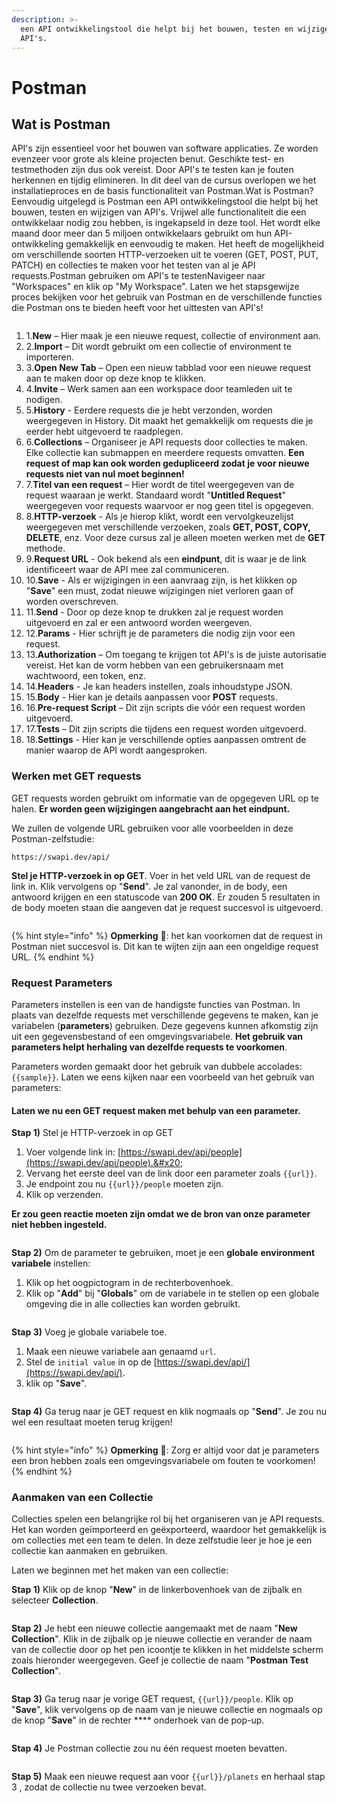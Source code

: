 ```yaml
---
description: >-
  een API ontwikkelingstool die helpt bij het bouwen, testen en wijzigen van
  API's.
---
```


# Postman

## Wat is Postman <a href="#wat-is-postman" id="wat-is-postman"></a>

API's zijn essentieel voor het bouwen van software applicaties. Ze worden evenzeer voor grote als kleine projecten benut. Geschikte test- en testmethoden zijn dus ook vereist. Door API's te testen kan je fouten herkennen en tijdig elimineren. In dit deel van de cursus overlopen we het installatieproces en de basis functionaliteit van Postman.Wat is Postman? Eenvoudig uitgelegd is Postman een API ontwikkelingstool die helpt bij het bouwen, testen en wijzigen van API's. Vrijwel alle functionaliteit die een ontwikkelaar nodig zou hebben, is ingekapseld in deze tool. Het wordt elke maand door meer dan 5 miljoen ontwikkelaars gebruikt om hun API-ontwikkeling gemakkelijk en eenvoudig te maken. Het heeft de mogelijkheid om verschillende soorten HTTP-verzoeken uit te voeren (GET, POST, PUT, PATCH) en collecties te maken voor het testen van al je API requests.Postman gebruiken om API's te testenNavigeer naar "Workspaces" en klik op "My Workspace". Laten we het stapsgewijze proces bekijken voor het gebruik van Postman en de verschillende functies die Postman ons te bieden heeft voor het uittesten van API's!​​

<figure><img src="https://files.gitbook.com/v0/b/gitbook-x-prod.appspot.com/o/spaces%2F-LnWOlafbkx3lC-AgBu0%2Fuploads%2FcHiidFIPdNwvKomvMTHC%2Fimage.png?alt=media&#x26;token=d7c8b1a4-f5a3-44dd-872f-f73d0751312c" alt=""><figcaption></figcaption></figure>

1. 1.**New** – Hier maak je een nieuwe request, collectie of environment aan.
2. 2.**Import** – Dit wordt gebruikt om een ​​collectie of environment te importeren.
3. 3.**Open New Tab** – Open een nieuw tabblad voor een nieuwe request aan te maken door op deze knop te klikken.
4. 4.**Invite** – Werk samen aan een workspace door teamleden uit te nodigen.
5. 5.**History** - Eerdere requests die je hebt verzonden, worden weergegeven in History. Dit maakt het gemakkelijk om requests die je eerder hebt uitgevoerd te raadplegen.
6. 6.**Collections** – Organiseer je API requests door collecties te maken. Elke collectie kan submappen en meerdere requests omvatten. **Een request of map kan ook worden gedupliceerd zodat je voor nieuwe requests niet van nul moet beginnen!**
7. 7.**Titel van een request** – Hier wordt de titel weergegeven van de request waaraan je werkt. Standaard wordt "**Untitled Request**" weergegeven voor requests waarvoor er nog geen titel is opgegeven.
8. 8.**HTTP-verzoek** - Als je hierop klikt, wordt een vervolgkeuzelijst weergegeven met verschillende verzoeken, zoals **GET, POST, COPY, DELETE**, enz. Voor deze cursus zal je alleen moeten werken met de **GET** methode.
9. 9.**Request URL** - Ook bekend als een **eindpunt**, dit is waar je de link identificeert waar de API mee zal communiceren.
10. 10.**Save** - Als er wijzigingen in een aanvraag zijn, is het klikken op "**Save**" een must, zodat nieuwe wijzigingen niet verloren gaan of worden overschreven.
11. 11.**Send** - Door op deze knop te drukken zal je request worden uitgevoerd en zal er een antwoord worden weergeven.
12. 12.**Params** - Hier schrijft je de parameters die nodig zijn voor een request.
13. 13.**Authorization** – Om toegang te krijgen tot API's is de juiste autorisatie vereist. Het kan de vorm hebben van een gebruikersnaam met wachtwoord, een token, enz.
14. 14.**Headers** - Je kan headers instellen, zoals inhoudstype JSON.
15. 15.**Body** - Hier kan je details aanpassen voor **POST** requests.
16. 16.**Pre-request Script** – Dit zijn scripts die vóór een request worden uitgevoerd.
17. 17.**Tests** – Dit zijn scripts die tijdens een request worden uitgevoerd.
18. 18.**Settings** - Hier kan je verschillende opties aanpassen omtrent de manier waarop de API wordt aangesproken.

### Werken met GET requests&#x20;

GET requests worden gebruikt om informatie van de opgegeven URL op te halen. **Er worden geen wijzigingen aangebracht aan het eindpunt.**

We zullen de volgende URL gebruiken voor alle voorbeelden in deze Postman-zelfstudie:

```
https://swapi.dev/api/
```

**Stel je HTTP-verzoek in op GET**. Voer in het veld URL van de request de link in. Klik vervolgens op "**Send**". Je zal vanonder, in de body, een antwoord krijgen en een statuscode van **200 OK**. Er zouden 5 resultaten in de body moeten staan die aangeven dat je request succesvol is uitgevoerd.

<figure><img src="../../.gitbook/assets/image (4).png" alt=""><figcaption></figcaption></figure>

{% hint style="info" %}
**Opmerking** :eyes:: het kan voorkomen dat de request in Postman niet succesvol is. Dit kan te wijten zijn aan een ongeldige request URL.
{% endhint %}

### Request Parameters&#x20;

Parameters instellen is een van de handigste functies van Postman. In plaats van dezelfde requests met verschillende gegevens te maken, kan je variabelen (**parameters**) gebruiken. Deze gegevens kunnen afkomstig zijn uit een gegevensbestand of een omgevingsvariabele. **Het gebruik van parameters helpt herhaling van dezelfde requests te voorkomen**.

Parameters worden gemaakt door het gebruik van dubbele accolades: `{{sample}}`. Laten we eens kijken naar een voorbeeld van het gebruik van parameters:

#### Laten we nu een GET request maken met behulp van een parameter.

**Stap 1)** Stel je HTTP-verzoek in op GET&#x20;

1. Voer volgende link in: [https://swapi.dev/api/people](https://swapi.dev/api/people).&#x20;
2. Vervang het eerste deel van de link door een parameter zoals `{{url}}`.&#x20;
3. Je endpoint zou nu `{{url}}/people` moeten zijn.&#x20;
4. Klik op verzenden.&#x20;

**Er zou geen reactie moeten zijn omdat we de bron van onze parameter niet hebben ingesteld.**

<figure><img src="../../.gitbook/assets/image (9).png" alt=""><figcaption></figcaption></figure>

**Stap 2)** Om de parameter te gebruiken, moet je een **globale** **environment variabele** instellen:

1. Klik op het oogpictogram in de rechterbovenhoek.&#x20;
2. Klik op "**Add**" bij "**Globals**" om de variabele in te stellen op een globale omgeving die in alle collecties kan worden gebruikt.

<figure><img src="../../.gitbook/assets/image (16).png" alt=""><figcaption></figcaption></figure>

**Stap 3)** Voeg je globale variabele toe.

1. Maak een nieuwe variabele aan genaamd `url`.
2. Stel de `initial value` in op de [https://swapi.dev/api/](https://swapi.dev/api/).
3. klik op "**Save**".

<figure><img src="../../.gitbook/assets/image (2) (1).png" alt=""><figcaption></figcaption></figure>

**Stap 4)** Ga terug naar je GET request en klik nogmaals op "**Send**". Je zou nu wel een resultaat moeten terug krijgen!

<figure><img src="../../.gitbook/assets/image (15).png" alt=""><figcaption></figcaption></figure>

{% hint style="info" %}
**Opmerking** :eyes:: Zorg er altijd voor dat je parameters een bron hebben zoals een omgevingsvariabele om fouten te voorkomen!
{% endhint %}

### Aanmaken van een Collectie&#x20;

Collecties spelen een belangrijke rol bij het organiseren van je API requests. Het kan worden geïmporteerd en geëxporteerd, waardoor het gemakkelijk is om collecties met een team te delen. In deze zelfstudie leer je hoe je een collectie kan aanmaken en gebruiken.

Laten we beginnen met het maken van een collectie:

**Stap 1)** Klik op de knop "**New**" in de linkerbovenhoek van de zijbalk en selecteer **Collection**.

<figure><img src="../../.gitbook/assets/image (7) (1).png" alt=""><figcaption></figcaption></figure>

**Stap 2)** Je hebt een nieuwe collectie aangemaakt met de naam "**New Collection**". Klik in de zijbalk op je nieuwe collectie en verander de naam van de collectie door op het pen icoontje te klikken in het middelste scherm zoals hieronder weergegeven. Geef je collectie de naam "**Postman Test Collection**".

<figure><img src="../../.gitbook/assets/image (1).png" alt=""><figcaption></figcaption></figure>

**Stap 3)** Ga terug naar je vorige GET request, `{{url}}/people`. Klik op "**Save**", klik vervolgens op de naam van je nieuwe collectie en nogmaals op de knop "**Save**" in de rechter **** onderhoek van de pop-up.

<figure><img src="../../.gitbook/assets/image (10).png" alt=""><figcaption></figcaption></figure>

**Stap 4)** Je Postman collectie zou nu één request moeten bevatten.

<figure><img src="../../.gitbook/assets/image (6) (1).png" alt=""><figcaption></figcaption></figure>

**Stap 5)** Maak een nieuwe request aan voor `{{url}}/planets` en herhaal stap 3 , zodat de collectie nu twee verzoeken bevat.

<figure><img src="../../.gitbook/assets/image (13).png" alt=""><figcaption></figcaption></figure>
